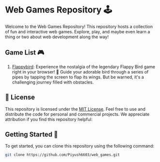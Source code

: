 # Web Games Repository 🕹️

Welcome to the Web Games Repository! This repository hosts a collection of fun and interactive web games. Explore, play, and maybe even learn a thing or two about web development along the way!

## Game List 🎮

1. [Flappybird](Flappybird/): Experience the nostalgia of the legendary Flappy Bird game right in your browser! 🚀 Guide your adorable bird through a series of pipes by tapping the screen to flap its wings. But be warned, it's a challenging journey filled with obstacles.


## 📜 License

This repository is licensed under the [MIT License](LICENSE). Feel free to use and distribute the code for personal and commercial projects. We appreciate attribution if you find this repository helpful:



## Getting Started 🚀

To get started, you can clone this repository using the following command:

```bash
git clone https://github.com/Piyush6603/web_games.git
